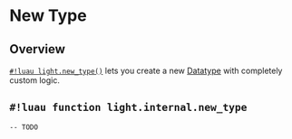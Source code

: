 # New Type

## Overview

[`#!luau light.new_type()`](./new_type.md) lets you create a new [Datatype](../../constants/datatypes/index.md) with completely custom
logic.

## `#!luau function light.internal.new_type`

```luau title='<!-- internal --> <!-- client --> <!-- server --> <!-- shared --> <!-- sync -->'
-- TODO
```
